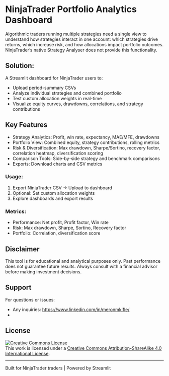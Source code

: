 # NinjaTrader Portfolio Analytics Dashboard

Algorithmic traders running multiple strategies need a single view to understand how strategies interact in one account: which strategies drive returns, which increase risk, and how allocations impact portfolio outcomes. NinjaTrader’s native Strategy Analyser does not provide this functionality.

## Solution:

A Streamlit dashboard for NinjaTrader users to:

- Upload period-summary CSVs
- Analyze individual strategies and combined portfolio
- Test custom allocation weights in real-time
- Visualize equity curves, drawdowns, correlations, and strategy contributions

## Key Features

- Strategy Analytics: Profit, win rate, expectancy, MAE/MFE, drawdowns
- Portfolio View: Combined equity, strategy contributions, rolling metrics
- Risk & Diversification: Max drawdown, Sharpe/Sortino, recovery factor, correlation heatmap, diversification scoring
- Comparison Tools: Side-by-side strategy and benchmark comparisons
- Exports: Download charts and CSV metrics

### Usage:
1. Export NinjaTrader CSV → Upload to dashboard
2. Optional: Set custom allocation weights
3. Explore dashboards and export results

### Metrics:
- Performance: Net profit, Profit factor, Win rate
- Risk: Max drawdown, Sharpe, Sortino, Recovery factor
- Portfolio: Correlation, diversification score


## Disclaimer

This tool is for educational and analytical purposes only. Past performance does not guarantee future results. Always consult with a financial advisor before making investment decisions.

## Support

For questions or issues:
- Any inquiries: https://www.linkedin.com/in/meronmkifle/
- 
## License

<a rel="license" href="http://creativecommons.org/licenses/by-sa/4.0/"><img alt="Creative Commons License" style="border-width:0" src="https://i.creativecommons.org/l/by-sa/4.0/88x31.png" /></a><br />This work is licensed under a <a rel="license" href="http://creativecommons.org/licenses/by-sa/4.0/">Creative Commons Attribution-ShareAlike 4.0 International License</a>.


---

Built for NinjaTrader traders | Powered by Streamlit
